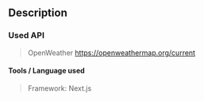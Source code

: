 ## Description



### Used API
> OpenWeather 
https://openweathermap.org/current

#### Tools / Language used
> Framework: Next.js


